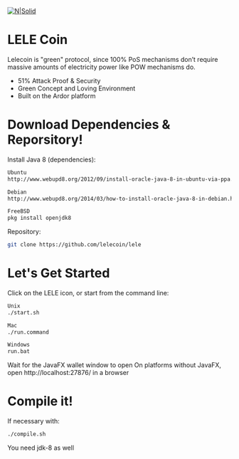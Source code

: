 [![N|Solid](https://e-chain.id/wp-content/themes/lele/assets/lele%20logo23.png)](https://e-chain.id)

# LELE Coin
Lelecoin is "green" protocol, since 100% PoS mechanisms don’t require massive amounts of electricity power like POW mechanisms do.

- 51% Attack Proof & Security
- Green Concept and Loving Environment
- Built on the Ardor platform

# Download Dependencies & Reporsitory!
Install Java 8 (dependencies):
```sh
Ubuntu
http://www.webupd8.org/2012/09/install-oracle-java-8-in-ubuntu-via-ppa.html
```
```sh
Debian
http://www.webupd8.org/2014/03/how-to-install-oracle-java-8-in-debian.html
```
```sh
FreeBSD
pkg install openjdk8
```
Repository:
```sh
git clone https://github.com/lelecoin/lele
```
# Let's Get Started
Click on the LELE icon, or start from the command line:
```sh
Unix
./start.sh
```
```sh
Mac
./run.command
```
```sh
Windows
run.bat
```
Wait for the JavaFX wallet window to open
On platforms without JavaFX, open http://localhost:27876/ in a browser
# Compile it!
If necessary with:
```sh
./compile.sh
```
You need jdk-8 as well
